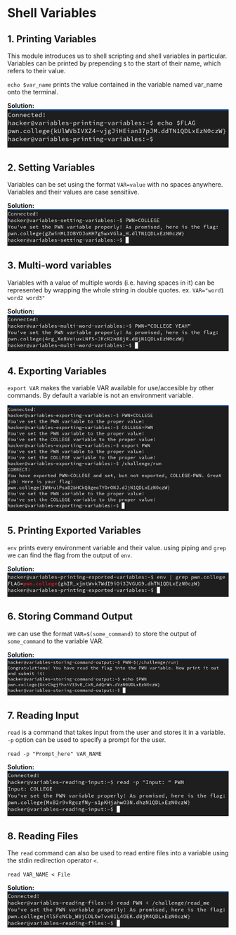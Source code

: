 # Shell Variables

## 1. Printing Variables

This module introduces us to shell scripting and shell variables in particular. Variables can be printed by prepending `$` to the start of their name, which refers to their value.

`echo $var_name` prints the value contained in the variable named var_name onto the terminal.

**Solution:**
![alt text](image-17.png)

## 2. Setting Variables

Variables can be set using the format `VAR=value` with no spaces anywhere. Variables and their values are case sensitiive.

**Solution:**
![alt text](image-18.png)

## 3. Multi-word variables

Variables with a value of multiple words (i.e. having spaces in it) can be represented by wrapping the whole string in double quotes.
ex. `VAR="word1 word2 word3"`

**Solution:**
![alt text](image-19.png)

## 4. Exporting Variables

`export VAR` makes the variable VAR available for use/accesible by other commands. By default a variable is not an environment variable.

![alt text](image-20.png)

## 5. Printing Exported Variables

`env` prints every environment variable and their value. using piping and `grep` we can find the flag from the output of `env`.

**Solution:**
![alt text](image-21.png)

## 6. Storing Command Output

we can use the format `VAR=$(some_command)` to store the output of `some_command` to the variable VAR.

**Solution:**
![alt text](image-22.png)

## 7. Reading Input

`read` is a command that takes input from the user and stores it in a variable. `-p` option can be used to specify a prompt for the user. 

`read -p "Prompt_here" VAR_NAME`

**Solution:**
![alt text](image-23.png)

## 8. Reading Files

The `read` command can also be used to read entire files into a variable using the stdin redirection operator `<`.

`read VAR_NAME < File`

**Solution:**
![alt text](image-24.png)
